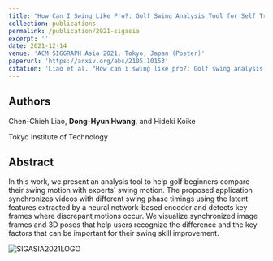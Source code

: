 ```yaml
---
title: "How Can I Swing Like Pro?: Golf Swing Analysis Tool for Self Training"
collection: publications
permalink: /publication/2021-sigasia
excerpt: ''
date: 2021-12-14
venue: 'ACM SIGGRAPH Asia 2021, Tokyo, Japan (Poster)'
paperurl: 'https://arxiv.org/abs/2105.10153'
citation: 'Liao et al. "How can i swing like pro?: Golf swing analysis tool for self training." SIGGRAPH Asia 2021 Posters. 2021.'
---
```

## Authors
Chen-Chieh Liao, **Dong-Hyun Hwang**, and Hideki Koike

Tokyo Institute of Technology

## Abstract
In this work, we present an analysis tool to help golf beginners compare their swing motion with experts' swing motion. The proposed application synchronizes videos with different swing phase timings using the latent features extracted by a neural network-based encoder and detects key frames where discrepant motions occur. We visualize synchronized image frames and 3D poses that help users recognize the difference and the key factors that can be important for their swing skill improvement.

![SIGASIA2021LOGO](https://sa2021.siggraph.org/images/logos/sa2021_logo_1a-thumb.jpg "SigLogo")
